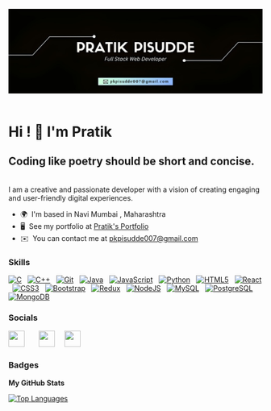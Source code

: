 ![logo](https://github.com/Pratik-005/Pratik-005/blob/main/banner.png)
<br/><br/>

Hi ! 👋 I'm Pratik 
======================================================================================================================================
Coding like poetry should be short and concise.
------------------------
<br/>
I am a creative and passionate developer with a vision of creating engaging and user-friendly digital experiences.

* 🌍  I'm based in Navi Mumbai , Maharashtra
* 🖥️  See my portfolio at <a href="http://pratikpisuddee.netlify.app"  target="_blank" rel="noreferrer" >Pratik's Portfolio</a> 
* ✉️  You can contact me at [pkpisudde007@gmail.com](mailto:pkpisudde007@gmail.com)




### Skills


<p align="left" >
  
<a href="https://docs.microsoft.com/en-us/cpp/?view=msvc-170" target="_blank" rel="noreferrer"><img src="https://raw.githubusercontent.com/danielcranney/readme-generator/main/public/icons/skills/c-colored.svg" width="50w"  alt="C" /></a>
   &nbsp;
<a href="https://docs.microsoft.com/en-us/cpp/?view=msvc-170" target="_blank" rel="noreferrer"><img src="https://raw.githubusercontent.com/danielcranney/readme-generator/main/public/icons/skills/cplusplus-colored.svg" width="50w"  alt="C++" /></a>
   &nbsp;
<a href="https://git-scm.com/" target="_blank" rel="noreferrer"><img src="https://raw.githubusercontent.com/danielcranney/readme-generator/main/public/icons/skills/git-colored.svg" width="50w"  alt="Git"  /></a>
   &nbsp;
<a href="https://www.oracle.com/java/" target="_blank" rel="noreferrer"><img src="https://raw.githubusercontent.com/danielcranney/readme-generator/main/public/icons/skills/java-colored.svg" width="50w"  alt="Java" /></a>
   &nbsp;
<a href="https://developer.mozilla.org/en-US/docs/Web/JavaScript" target="_blank" rel="noreferrer"><img src="https://raw.githubusercontent.com/danielcranney/readme-generator/main/public/icons/skills/javascript-colored.svg" width="50w"  alt="JavaScript" /></a>
   &nbsp;
<a href="https://www.python.org/" target="_blank" rel="noreferrer"><img src="https://raw.githubusercontent.com/danielcranney/readme-generator/main/public/icons/skills/python-colored.svg" width="50w"  alt="Python" /></a>
   &nbsp;
<a href="https://developer.mozilla.org/en-US/docs/Glossary/HTML5" target="_blank" rel="noreferrer"><img src="https://raw.githubusercontent.com/danielcranney/readme-generator/main/public/icons/skills/html5-colored.svg" width="50w"  alt="HTML5" /></a>
   &nbsp;
<a href="https://reactjs.org/" target="_blank" rel="noreferrer"><img src="https://raw.githubusercontent.com/danielcranney/readme-generator/main/public/icons/skills/react-colored.svg" width="50w"  alt="React" /></a>
   &nbsp;
<a href="https://www.w3.org/TR/CSS/#css" target="_blank" rel="noreferrer"><img src="https://raw.githubusercontent.com/danielcranney/readme-generator/main/public/icons/skills/css3-colored.svg" width="50w"  alt="CSS3" /></a>
   &nbsp;
<a href="https://getbootstrap.com/" target="_blank" rel="noreferrer"><img src="https://raw.githubusercontent.com/danielcranney/readme-generator/main/public/icons/skills/bootstrap-colored.svg" width="50w"  alt="Bootstrap" /></a>
   &nbsp;
<a href="https://redux.js.org/" target="_blank" rel="noreferrer"><img src="https://raw.githubusercontent.com/danielcranney/readme-generator/main/public/icons/skills/redux-colored.svg" width="50w"  alt="Redux" /></a>
   &nbsp;
<a href="https://nodejs.org/en/" target="_blank" rel="noreferrer"><img src="https://raw.githubusercontent.com/danielcranney/readme-generator/main/public/icons/skills/nodejs-colored.svg" width="50w"  alt="NodeJS" /></a>
   &nbsp;
<a href="https://www.mysql.com/" target="_blank" rel="noreferrer"><img src="https://raw.githubusercontent.com/danielcranney/readme-generator/main/public/icons/skills/mysql-colored.svg" width="50w"  alt="MySQL" /></a>
   &nbsp;
<a href="https://www.postgresql.org/" target="_blank" rel="noreferrer"><img src="https://raw.githubusercontent.com/danielcranney/readme-generator/main/public/icons/skills/postgresql-colored.svg" width="50w"  alt="PostgreSQL" /></a>
   &nbsp;
<a  href="https://www.mongodb.com/" target="_blank" rel="noreferrer"><img  src="https://raw.githubusercontent.com/danielcranney/readme-generator/main/public/icons/skills/mongodb-colored.svg" width="50w"  alt="MongoDB" /></a>

</p>


### Socials

<p align="left">
 <a href="http://www.instagram.com/pratik_pisudde" target="_blank" rel="noreferrer"><img src="https://raw.githubusercontent.com/danielcranney/readme-generator/main/public/icons/socials/instagram.svg" width="32" height="32" /></a>
  &nbsp; &nbsp; &nbsp;
  <a href="https://www.linkedin.com/in/pratikpisudde" target="_blank" rel="noreferrer"><img src="https://raw.githubusercontent.com/danielcranney/readme-generator/main/public/icons/socials/linkedin.svg" width="32" height="32" /></a>
   &nbsp; &nbsp;
  <a href="https://www.twitter.com/pratik__005" target="_blank" rel="noreferrer"><img src="https://raw.githubusercontent.com/danielcranney/readme-generator/main/public/icons/socials/twitter.svg" width="32" height="32" /></a></p>

### Badges

<b>My GitHub Stats</b>


<a href="https://github.com/Pratik-005" align="left"><img src="https://github-readme-stats.vercel.app/api/top-langs/?username=Pratik-005&langs_count=10&title_color=0891b2&text_color=ffffff&icon_color=0891b2&bg_color=1c1917&hide_border=true&locale=en&custom_title=Top%20%Languages" alt="Top Languages" /></a>
